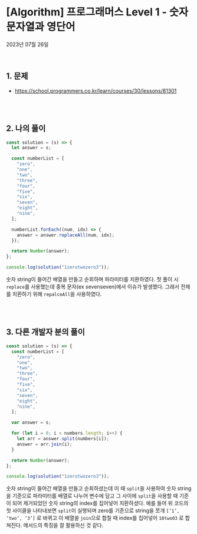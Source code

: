# **[Algorithm] 프로그래머스 Level 1 - 숫자 문자열과 영단어**

2023년 07월 26일

<br>

## **1. 문제**

- https://school.programmers.co.kr/learn/courses/30/lessons/81301

<br>
<br>

## **2. 나의 풀이**

```jsx
const solution = (s) => {
  let answer = s;

  const numberList = [
    "zero",
    "one",
    "two",
    "three",
    "four",
    "five",
    "six",
    "seven",
    "eight",
    "nine",
  ];

  numberList.forEach((num, idx) => {
    answer = answer.replaceAll(num, idx);
  });

  return Number(answer);
};

console.log(solution("1zerotwozero3"));
```

숫자 string이 들어간 배열을 만들고 순회하며 파라미터를 치환하였다. 첫 풀이 시 `replace`를 사용했는데 중복 문자(ex sevenseven)에서 이슈가 발생했다. 그래서 전체를 치환하기 위해 `repalceAll`을 사용하였다.

<br>
<br>

## **3. 다른 개발자 분의 풀이**

```jsx
const solution = (s) => {
  const numberList = [
    "zero",
    "one",
    "two",
    "three",
    "four",
    "five",
    "six",
    "seven",
    "eight",
    "nine",
  ];

  var answer = s;

  for (let i = 0; i < numbers.length; i++) {
    let arr = answer.split(numbers[i]);
    answer = arr.join(i);
  }

  return Number(answer);
};

console.log(solution("1zerotwozero3"));
```

숫자 string이 들어간 배열을 만들고 순회하셨는데 이 때 `split`을 사용하여 숫자 string을 기준으로 파라미터를 배열로 나누어 변수에 담고 그 사이에 `split`을 사용할 때 기준이 되어 제거되었던 숫자 string의 index를 집어넣어 치환하셨다. 예를 들어 위 코드의 첫 사이클을 나타내보면 `split`이 실행되며 zero를 기준으로 string을 쪼개 `[’1’, ‘two’, ‘3’]` 로 바뀌고 이 배열을 `join`으로 합칠 때 index를 집어넣어 `10two03` 로 합쳐진다. 메서드의 특징을 잘 활용하신 것 같다.

<br>
